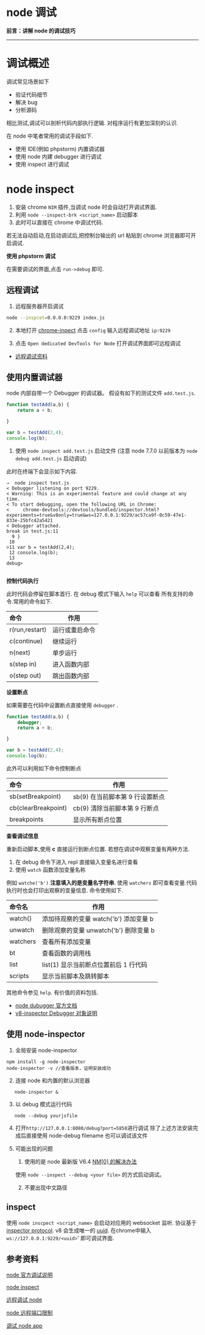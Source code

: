 node 调试
===

**前言：讲解 node 的调试技巧**

---

# 调试概述
调试常见场景如下
* 验证代码细节
* 解决 bug
* 分析源码

相比测试,调试可以剖析代码内部执行逻辑.
对程序运行有更加深刻的认识.

在 node 中笔者常用的调试手段如下.

* 使用 IDE(例如 phpstorm) 内置调试器
* 使用 node 内建 debugger 进行调试
* 使用 inspect 进行调试

# node inspect
1. 安装 chrome `NIM` 插件,当调试 node 时会自动打开调试界面.
2. 利用 `node --inspect-brk <script_name>` 启动脚本
3. 此时可以直接在 chrome 中调试代码.

若无法自动启动,在启动调试后,把控制台输出的 url 粘贴到 chrome 浏览器即可开启调试.

**使用 phpstorm 调试**

在需要调试的界面,点击 `run->debug` 即可.
 

## 远程调试
1. 远程服务器开启调试
```bash
node --inspcet=0.0.0.0:9229 index.js 
```

2. 本地打开 [chrome-inpect](chrome://inspect)
点击 `config` 输入远程调试地址 `ip:9229`

3. 点击 `Open dedicated DevTools for Node` 打开调试界面即可远程调试

* [远程调试资料](https://stackoverflow.com/questions/12440169/how-do-you-debug-a-node-js-server-running-with-chrome-webkit-as-the-remote-debug)


## 使用内置调试器

node 内部自带一个 Debugger 的调试器。
假设有如下的测试文件 `add.test.js`.

```js
function testAdd(a,b) {
    return a + b;

}

var b = testAdd(2,4);
console.log(b);
```

1. 使用 `node inspect add.test.js` 启动文件 (注意 node 7.7.0 以前版本为 `node debug add.test.js` 启动调试)

此时在终端下会显示如下内容.

```
⇒  node inspect test.js
< Debugger listening on port 9229.
< Warning: This is an experimental feature and could change at any time.
< To start debugging, open the following URL in Chrome:
<     chrome-devtools://devtools/bundled/inspector.html?experiments=true&v8only=true&ws=127.0.0.1:9229/ac57ca9f-0c59-47e1-833e-25bfc42a5421
< Debugger attached.
break in test.js:11
  9 }
 10 
>11 var b = testAdd(2,4);
 12 console.log(b);
 13 
debug> 
 
```

**控制代码执行**

此时代码会停留在脚本首行.
在 debug 模式下输入 `help` 可以查看
所有支持的命令.常用的命令如下.

命令|作用|
:---|---|
r(run,restart)|运行或重启命令|
c(continue)|继续运行|
n(next)|单步运行|
s(step in)|进入函数内部|
o(step out)|跳出函数内部|


**设置断点**

如果需要在代码中设置断点直接使用 `debugger` .

```js
function testAdd(a,b) {
    debugger;
    return a + b;

}

var b = testAdd(2,4);
console.log(b); 
```

此外可以利用如下命令控制断点

命令|作用|
:---|---|
sb(setBreakpoint)|sb(9) 在当前脚本第 9 行设置断点|
cb(clearBreakpoint)|cb(9) 清除当前脚本第 9 行断点|
breakpoints|显示所有断点位置|



**查看调试信息**

重新启动脚本,使用 **c** 直接运行到断点位置.
若想在调试中观察变量有两种方法.

1. 在 debug 命令下进入 repl 直接输入变量名进行查看
2. 使用 `watch` 函数添加变量名称

例如 `watche('b')` **注意填入的是变量名字符串**.
使用 `watchers` 即可查看变量.代码执行时也会打印出观察的变量信息.
命令使用如下.

命令名|作用|
:---|---|
watch()|添加待观察的变量 watch('b') 添加变量 b|
unwatch|删除观察的变量 unwatch('b') 删除变量 b|
watchers|查看所有添加变量|
bt|查看函数的调用栈|
list|list(1) 显示当前断点位置前后 1 行代码|
scripts|显示当前脚本及跳转脚本|

其他命令参见 `help`.
有价值的资料包括.

* [node dubugger 官方文档](https://nodejs.org/api/debugger.html)
* [v8-inspector Debugger 对象说明](https://chromedevtools.github.io/debugger-protocol-viewer/v8/Debugger/)







## 使用 node-inspector
1. 全局安装 node-inspector
```node
npm install -g node-inspector
node-inspector -v //查看版本，证明安装成功
```
2. 连接 node 和内置的默认浏览器
```node
   node-inspector & 
```
3. 以 debug 模式运行代码
```node
   node --debug yourjsfile 
```
4. 打开`http://127.0.0.1:8080/debug?port=5858`进行调试
除了上述方法安装完成后直接使用 node-debug filename 也可以调试该文件

5. 可能出现的问题
    1. 使用的是 node 最新版 V6.4
    [NM[0] 的解决办法](https://github.com/node-inspector/node-inspector/issues/905)
    
    使用 `node --inspect --debug <your file>` 的方式启动调试。
    
    2. 不要出现中文路径

## inspect

使用 `node inscpect <script_name>` 会启动对应用的 websocket 监听.
协议基于 [inspector protocol](https://chromedevtools.github.io/debugger-protocol-viewer/v8/).
v8 会生成唯一的 [uuid](https://tools.ietf.org/html/rfc4122).
在chrome中输入 `ws://127.0.0.1:9229/<uuid>`' 即可调试界面.





## 参考资料
[node 官方调试说明](https://nodejs.org/api/debugger.html)

[node inspect](https://nodejs.org/en/docs/guides/debugging_getting_started/ ) 

[远程调试 node](http://www.cnblogs.com/chyingp/p/node-debug.html)

[node 远程端口限制](https://github.com/nodejs/node-v0.x-archive/issues/9012)

[调试 node app](https://rollbar.com/blog/Debugging-Node.js-Apps-in-Production-with-PyCharm/)